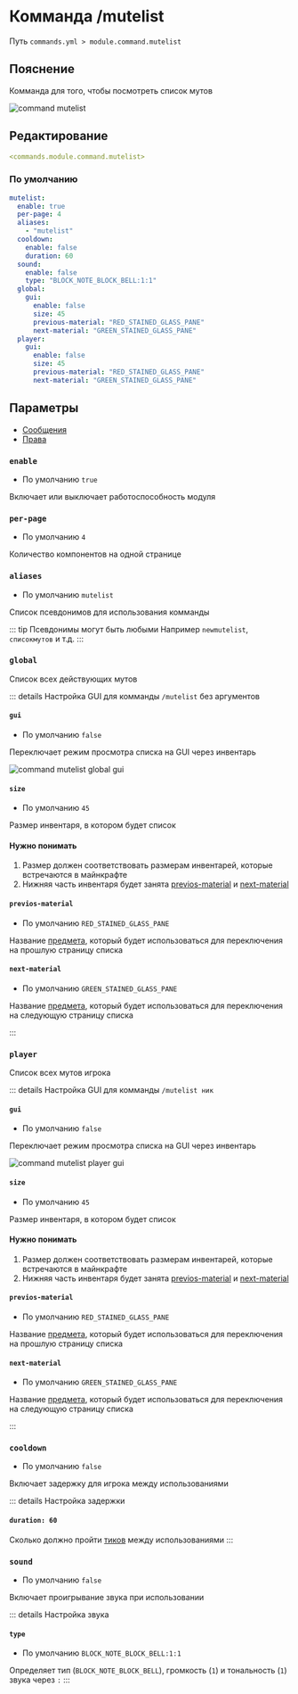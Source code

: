 # Комманда /mutelist
Путь `commands.yml > module.command.mutelist`

## Пояснение
Комманда для того, чтобы посмотреть список мутов

![command mutelist](/commandmutelist.png)

## Редактирование
```yaml
<commands.module.command.mutelist>
```

### По умолчанию
```yaml
mutelist:
  enable: true
  per-page: 4
  aliases:
    - "mutelist"
  cooldown:
    enable: false
    duration: 60
  sound:
    enable: false
    type: "BLOCK_NOTE_BLOCK_BELL:1:1"
  global:
    gui:
      enable: false
      size: 45
      previous-material: "RED_STAINED_GLASS_PANE"
      next-material: "GREEN_STAINED_GLASS_PANE"
  player:
    gui:
      enable: false
      size: 45
      previous-material: "RED_STAINED_GLASS_PANE"
      next-material: "GREEN_STAINED_GLASS_PANE"
```

## Параметры

- [Сообщения](/en/messages/ru_ru/module/command/mutelist/)
- [Права](/en/permissions/module/command/mutelist/)

### `enable`
- По умолчанию `true`

Включает или выключает работоспособность модуля

### `per-page`
- По умолчанию `4`

Количество компонентов на одной странице

### `aliases`
- По умолчанию `mutelist`

Список псевдонимов для использования комманды

::: tip Псевдонимы могут быть любыми
Например `newmutelist`, `списокмутов` и т.д.
:::

### `global`

Список всех действующих мутов

::: details Настройка GUI для комманды `/mutelist` без аргументов

#### `gui`
- По умолчанию `false`

Переключает режим просмотра списка на GUI через инвентарь

![command mutelist global gui](/commandmutelistglobalgui.png)

#### `size`
- По умолчанию `45`

Размер инвентаря, в котором будет список

#### Нужно понимать
1. Размер должен соответствовать размерам инвентарей, которые встречаются в майнкрафте
2. Нижняя часть инвентаря будет занята [previos-material](#previos-material) и [next-material](#next-material)

#### `previos-material`
- По умолчанию `RED_STAINED_GLASS_PANE`

Название [предмета](https://ru.minecraft.wiki/w/%D0%9C%D0%B0%D1%82%D0%B5%D1%80%D0%B8%D0%B0%D0%BB%D1%8B), который будет использоваться для переключения на прошлую страницу списка

#### `next-material`
- По умолчанию `GREEN_STAINED_GLASS_PANE`

Название [предмета](https://ru.minecraft.wiki/w/%D0%9C%D0%B0%D1%82%D0%B5%D1%80%D0%B8%D0%B0%D0%BB%D1%8B), который будет использоваться для переключения на следующую страницу списка

:::

### `player`

Список всех мутов игрока

::: details Настройка GUI для комманды `/mutelist ник`

#### `gui`
- По умолчанию `false`

Переключает режим просмотра списка на GUI через инвентарь

![command mutelist player gui](/commandmutelistplayergui.png)

#### `size`
- По умолчанию `45`

Размер инвентаря, в котором будет список

#### Нужно понимать
1. Размер должен соответствовать размерам инвентарей, которые встречаются в майнкрафте
2. Нижняя часть инвентаря будет занята [previos-material](#previos-material) и [next-material](#next-material)

#### `previos-material`
- По умолчанию `RED_STAINED_GLASS_PANE`

Название [предмета](https://ru.minecraft.wiki/w/%D0%9C%D0%B0%D1%82%D0%B5%D1%80%D0%B8%D0%B0%D0%BB%D1%8B), который будет использоваться для переключения на прошлую страницу списка

#### `next-material`
- По умолчанию `GREEN_STAINED_GLASS_PANE`

Название [предмета](https://ru.minecraft.wiki/w/%D0%9C%D0%B0%D1%82%D0%B5%D1%80%D0%B8%D0%B0%D0%BB%D1%8B), который будет использоваться для переключения на следующую страницу списка

:::

### `cooldown`
- По умолчанию `false`

Включает задержку для игрока между использованиями

::: details Настройка задержки
#### `duration: 60`

Сколько должно пройти [тиков](https://ru.minecraft.wiki/w/%D0%A2%D0%B0%D0%BA%D1%82) между использованиями
:::

### `sound`
- По умолчанию `false`

Включает проигрывание звука при использовании

::: details Настройка звука
#### `type`
- По умолчанию `BLOCK_NOTE_BLOCK_BELL:1:1`

Определяет тип (`BLOCK_NOTE_BLOCK_BELL`), громкость (`1`) и тональность (`1`) звука через `:`
:::
